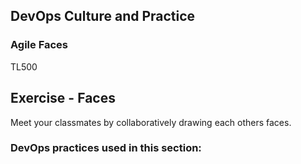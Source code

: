 <!-- .slide: data-background-image="images/RH_NewBrand_Background.png"  -->
## DevOps Culture and Practice <!-- {.element: class="course-title"} -->
### Agile Faces <!-- {.element: class="title-color"} -->
TL500 <!-- {.element: class="title-color"} -->



## Exercise - Faces
Meet your classmates by collaboratively drawing each others faces.



<!-- .slide: data-background-image="images/chef-background.png" class="white-style" -->
### DevOps practices used in this section:
